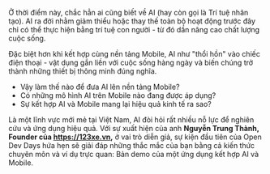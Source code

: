 Ở thời điểm này, chắc hẳn ai cũng biết về AI (hay còn gọi là Trí tuệ nhân tạo). AI ra đời nhằm giảm thiểu hoặc thay thế toàn bộ hoạt động trước đây chỉ có thể thực hiện bằng trí tuệ con người - từ đó dần nâng cao chất lượng cuộc sống.

Đặc biệt hơn khi kết hợp cùng nền tảng Mobile, AI như "thổi hồn" vào chiếc điện thoại - vật dụng gắn liền với cuộc sống hàng ngày và biến chúng trở thành những thiết bị thông minh đúng nghĩa.

- Vậy làm thế nào để đưa AI lên nền tảng Mobile?
- Có những mô hình AI trên Mobile nào đang được áp dụng?
- Sự kết hợp AI và Mobile mang lại hiệu quả kinh tế ra sao?

Là một lĩnh vực mới mẻ tại Việt Nam, AI đòi hỏi rất nhiều nỗ lực để nghiên cứu và ứng dụng hiệu quả. Với sự xuất hiện của anh **Nguyễn Trung Thành, Founder của https://123xe.vn,** ở vai trò diễn giả, sự kiện đầu tiên của Open Dev Days hứa hẹn sẽ giải đáp những thắc mắc của bạn bằng cả kiến thức chuyên môn và ví dụ trực quan: Bản demo của một ứng dụng kết hợp AI và Mobile.
